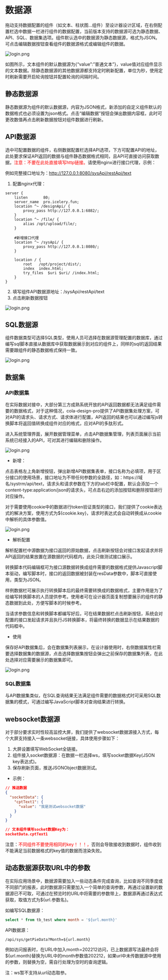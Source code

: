 # 数据源

拖动支持数据配置的组件（如文本、柱状图...组件）至设计器设计区域，在右侧配置栏选中数据一栏进行组件的数据配置，当前版本支持的数据源可选为静态数据、API、SQL、数据集选项。组件默认选中的数据源为静态数据源，格式为JSON。可点击编辑数据按钮查看组件的数据源格式或编辑组件的数据。

![login.png](../.vuepress/public/start/manage/o1.png)

如图所示，文本组件的默认数据源为{“value”:”普通文本”}，value值对应组件显示的文本数据。除静态数据源的其他数据源都支持定时刷新配置，单位为秒，使用定时刷新需要开启轮询按钮并配置轮询的间隔时间。

## 静态数据源

静态数据源为组件的默认数据源，内容为JSON格式，新添加的自定义组件默认的数据格式也必须设置为json格式。点击“编辑数据”按钮会弹出数据内容框，此时可更改数值再点击刷新数据按钮对组件数据进行刷新。

## API数据源

选中可配置数据的组件，右侧数据配置栏选择API选项，下方可配置API的地址，此处要求保证API返回的数据与组件静态数据格式相同，且API可直接访问获取数据，<span style="color:red">注意：不要在此处直接填写http链接。</span>请使用nginx进行接口代理，示例：

例如完整接口地址为：http://127.0.0.1:8080/sysApi/restApi/text

1. 配置nginx代理：

```editorconfig
server {
    listen       80;
    server_name  pro.icelery.fun;
    location ^~ /designApi/ {
        proxy_pass http://127.0.0.1:6882/;
    }
    location ^~ /file/ {
        alias /opt/upload/file/;
    }
                         
    #新增接口代理
    location ^~ /sysApi/ {
        proxy_pass http://127.0.0.1:8080/;
    }                     
                         
    location / {
        root   /opt/project/dist/;
        index  index.html;
        try_files  $uri $uri/ /index.html;
    }
}
```
2. 填写组件API数据源地址：/sysApi/restApi/text
3. 点击刷新数据按钮

![login.png](../.vuepress/public/start/manage/o2.png)

## SQL数据源

组件数据类型可选择SQL类型，使用人员可选择在数据源管理配置的数据库，通过编写sql脚本直接从数据库中获取数据展示到对应的组件上，同样的sql的返回结果需要跟组件的静态数据格式保持一致。

![login.png](../.vuepress/public/start/manage/o3.png)

## 数据集
### API数据集
在实际数据对接中，大部分第三方成熟系统开放的API返回数据都无法满足组件需要的数据格式，对于这种情况，cola-design-pro提供了API数据集处理方案，可对API的请求头、请求方式、请求体进行配置，API返回的结果也可以通过编写js转换脚本将返回值转换成组件对应的格式，应对API的多肽形式。

进入系统管理界面，展开数据管理菜单，点击API数据集管理，列表页面展示当前系统已经接入的API，可对其进行编辑和删除操作。

![login.png](../.vuepress/public/start/manage/o5.png)

* 新增：

点击表格左上角新增按钮，弹出新增API数据集表单，接口名称为必填项，用于区分接口的使用场景，接口地址为不带任何参数的全路径，如：https://域名/systrm/api/text，请求头和请求参数在下方的tab栏中配置，默认会添加一个content-type:application/json的请求头，可点击右边的添加按钮和删除按钮进行对应操作。

对于需要使用cookie中的数据进行token验证类型的接口，我们提供了cookie表达式的解决方案，使用方式为${cookie.key}，请求时表达式会自动转换成从cookie中解析的具体参数值。

![login.png](../.vuepress/public/start/manage/o4.png)

* 解析配置

解析配置栏中源数据为接口返回的原始数据，点击刷新按钮会对接口发起请求并将API返回的结果放置在源数据的代码框内，此处只做测试接口展示。

转换脚本代码编辑框可为接口源数据转换成组件需要的数据格式提供Javascript脚本驱动，编写脚本时，接口的返回数据被封装在resData参数中，脚本可直接使用，类型为JSON。

样例数据栏可展示执行转换脚本后的最终需要转换成的数据格式，主要作用是为了给编写转换脚本的人员提供参考。使用者可在设计器页面复制想要展示的组件的静态数据到此处，方便写脚本的时候参考。

当请求参数信息和转换脚本都编写好后，可在结果数据栏点击刷新按钮，系统会对配置的接口发起请求并且执行JS转换脚本，将最终转换的数据显示在结果数据的代码框中。

* 使用

保存好API数据集后，会在数据集列表展示，在设计器使用时，右侧数据属性栏需要选择数据集的数据源，点击选择数据集按钮会弹出之前保存的数据集列表，在此处选择对应需要展示的数据集即可。

![login.png](../.vuepress/public/start/manage/o6.png)

### SQL数据集

与API数据集类似，在SQL查询结果无法满足组件需要的数据格式时可采用SQL数据集的模式，可通过编写JavaScript脚本对查询结果进行转换。

## websocket数据源
对于部分要求实时性较高监控大屏，我们提供了websocket数据源接入方式，每个大屏支持接入一条websocket链接，具体使用步骤如下：
1. 大屏设置填写WebSocket全链接。
2. 组件接入socket数据源：在数据一栏选择ws，填写socket数据Key(JSON key表达式)。
3. 保存刷新页面，推送JSONObject数据测试。
* 示例：
```json
// 推送数据
{
  "socketData": {
    "cptText1": {
      "value": "我是测试websocket数据"
    }
  }
}

// 文本组件填写socket数据Key为：
socketData.cptText1
```


注意：<span style="color:red">不同组件不要使用相同的key！！！，</span>否则会导致接收到数据时，组件收到不能满足当前数据格式的key值的数据而渲染失败。

## 动态数据源获取URL中的参数

在实际应用场景中，数据源需要加入一些动态条件完成查询，比如查询不同季度或不同部门的报表，此时数据源只需要加入一个简单的查询参数，再通过设置新的数据源已不可取，可通过在预览时的URL中将需要的参数带上，数据源再通过表达式获取，取值方式为${url.参数名}。

如编写SQL数据源：
```sql
select * from tb_test where month = '${url.month}'
```

API数据源：
```text
/api/sys/getPieData?Month=${url.month}
```
例如访问报表时，在URL中加入month=202212访问，已上数据源写法最终会将${url.month}替换为URL中的month参数值202212，如果url中未传数据源中使用的参数，则替换为空，需自行处理为空时的查询逻辑。

注：ws暂不支持从url动态取参。
